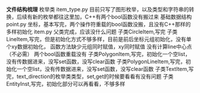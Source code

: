 **文件结构梳理**
枚举类
item_type.py    目前只写了图形枚举，以及类型和字符串的转换，后续有新的枚举都往这里加，C++有两个bool函数没有搬过来
基础数据结构
point.py        坐标，基本写完，两个操作符重载的bool函数没搬，且没有C++那样的多样初始化
item.py         父类完成，应该没什么问题
                子类CircleItem,写完
                子类LineItem,写完，但是初始化方式不够多样，目前是前后坐标元组初始化，没有单个xy数据初始化，
                    函数方法缺少元组同时赋值，xy同时赋值
                    没有计算line中心点（不必需）
                    两个bool函数重载没有
                子类PolygonItem,写完，初始化一个空list，没有传数据进来，没写set函数，没写clear函数
                子类PolygonLineItem,写完，初始化一个空list，没有传数据进来，没写set函数，没写clear函数
                子类TextItem,写完，text_direction的枚举类类型，set,get的时候要看看有没有问题
                子类EntityInst,写完，初始化部分可以再看看，不够多样
